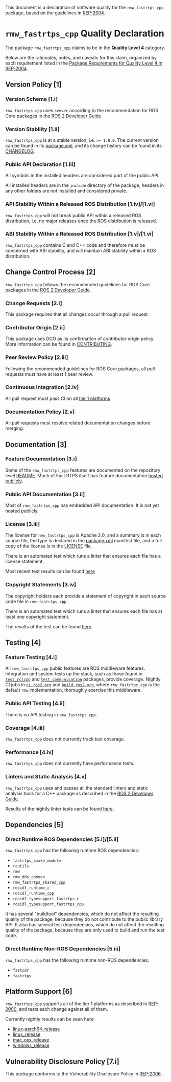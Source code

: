 This document is a declaration of software quality for the `rmw_fastrtps_cpp` package, based on the guidelines in [REP-2004](https://www.ros.org/reps/rep-2004.html).

# `rmw_fastrtps_cpp` Quality Declaration

The package `rmw_fastrtps_cpp` claims to be in the **Quality Level 4** category.

Below are the rationales, notes, and caveats for this claim, organized by each requirement listed in the [Package Requirements for Quality Level 4 in REP-2004](https://www.ros.org/reps/rep-2004.html).

## Version Policy [1]

### Version Scheme [1.i]

`rmw_fastrtps_cpp` uses `semver` according to the recommendation for ROS Core packages in the [ROS 2 Developer Guide](https://index.ros.org/doc/ros2/Contributing/Developer-Guide/#versioning).

### Version Stability [1.ii]

`rmw_fastrtps_cpp` is at a stable version, i.e. `>= 1.0.0`.
The current version can be found in its [package.xml](package.xml), and its change history can be found in its [CHANGELOG](CHANGELOG.rst).

### Public API Declaration [1.iii]

All symbols in the installed headers are considered part of the public API.

All installed headers are in the `include` directory of the package, headers in any other folders are not installed and considered private.

### API Stability Within a Released ROS Distribution [1.iv]/[1.vi]

`rmw_fastrtps_cpp` will not break public API within a released ROS distribution, i.e. no major releases once the ROS distribution is released.

### ABI Stability Within a Released ROS Distribution [1.v]/[1.vi]

`rmw_fastrtps_cpp` contains C and C++ code and therefore must be concerned with ABI stability, and will maintain ABI stability within a ROS distribution.

## Change Control Process [2]

`rmw_fastrtps_cpp` follows the recommended guidelines for ROS Core packages in the [ROS 2 Developer Guide](https://index.ros.org/doc/ros2/Contributing/Developer-Guide/#package-requirements).

### Change Requests [2.i]

This package requires that all changes occur through a pull request.

### Contributor Origin [2.ii]

This package uses DCO as its confirmation of contributor origin policy. More information can be found in [CONTRIBUTING](../CONTRIBUTING.md).

### Peer Review Policy [2.iii]

Following the recommended guidelines for ROS Core packages, all pull requests must have at least 1 peer review.

### Continuous Integration [2.iv]

All pull request must pass CI on all [tier 1 platforms](https://www.ros.org/reps/rep-2000.html#support-tiers)

### Documentation Policy [2.v]

All pull requests must resolve related documentation changes before merging.

## Documentation [3]

### Feature Documentation [3.i]

Some of the `rmw_fastrtps_cpp` features are documented on the repository level [README](../README.md).
Much of Fast RTPS itself has feature documentation [hosted publicly](https://fast-rtps.docs.eprosima.com/en/latest).

### Public API Documentation [3.ii]

Most of `rmw_fastrtps_cpp` has embedded API documentation. It is not yet hosted publicly.

### License [3.iii]

The license for `rmw_fastrtps_cpp` is Apache 2.0, and a summary is in each source file, the type is declared in the [package.xml](package.xml) manifest file, and a full copy of the license is in the [LICENSE](../LICENSE) file.

There is an automated test which runs a linter that ensures each file has a license statement.

Most recent test results can be found [here](https://ci.ros2.org/view/nightly/job/nightly_linux_release/1525/testReport/rmw_fastrtps_cpp/copyright/)

### Copyright Statements [3.iv]

The copyright holders each provide a statement of copyright in each source code file in `rmw_fastrtps_cpp`.

There is an automated test which runs a linter that ensures each file has at least one copyright statement.

The results of the test can be found [here](https://ci.ros2.org/view/nightly/job/nightly_linux_release/1525/testReport/rmw_fastrtps_cpp/copyright/).

## Testing [4]

### Feature Testing [4.i]

All `rmw_fastrtps_cpp` public features are ROS middleware features. Integration and system tests up the stack, such as those found in [`test_rclcpp`](https://github.com/ros2/system_tests/tree/master/test_rclcpp) and [`test_communication`](https://github.com/ros2/system_tests/tree/master/test_communication) packages, provide coverage. Nightly CI jobs in [`ci.ros2.org`](https://ci.ros2.org/) and [`build.ros2.org`](https://build.ros2.org/), where `rmw_fastrtps_cpp` is the default `rmw` implementation, thoroughly exercise this middleware.

### Public API Testing [4.ii]

There is no API testing in `rmw_fastrtps_cpp`.

### Coverage [4.iii]

`rmw_fastrtps_cpp` does not currently track test coverage.

### Performance [4.iv]

`rmw_fastrtps_cpp` does not currently have performance tests.

### Linters and Static Analysis [4.v]

`rmw_fastrtps_cpp` uses and passes all the standard linters and static analysis tools for a C++ package as described in the [ROS 2 Developer Guide](https://index.ros.org/doc/ros2/Contributing/Developer-Guide/#linters).

Results of the nightly linter tests can be found [here](https://ci.ros2.org/view/nightly/job/nightly_linux_release/1525/testReport/rmw_fastrtps_cpp).

## Dependencies [5]

### Direct Runtime ROS Dependencies [5.i]/[5.ii]

`rmw_fastrtps_cpp` has the following runtime ROS dependencies:
* `fastrtps_cmake_module`
* `rcutils`
* `rmw`
* `rmw_dds_common`
* `rmw_fastrtps_shared_cpp`
* `rosidl_runtime_c`
* `rosidl_runtime_cpp`
* `rosidl_typesupport_fastrtps_c`
* `rosidl_typesupport_fastrtps_cpp`

It has several "buildtool" dependencies, which do not affect the resulting quality of the package, because they do not contribute to the public library API.
It also has several test dependencies, which do not affect the resulting quality of the package, because they are only used to build and run the test code.

### Direct Runtime Non-ROS Dependencies [5.iii]

`rmw_fastrtps_cpp` has the following runtime non-ROS dependencies.
* `fastcdr`
* `fastrtps`

## Platform Support [6]

`rmw_fastrtps_cpp` supports all of the tier 1 platforms as described in [REP-2000](https://www.ros.org/reps/rep-2000.html#support-tiers), and tests each change against all of them.

Currently nightly results can be seen here:
* [linux-aarch64_release](https://ci.ros2.org/view/nightly/job/nightly_linux-aarch64_release/lastBuild/testReport/rmw_fastrtps_cpp/)
* [linux_release](https://ci.ros2.org/view/nightly/job/nightly_linux_release/lastBuild/testReport/rmw_fastrtps_cpp/)
* [mac_osx_release](https://ci.ros2.org/view/nightly/job/nightly_osx_release/lastBuild/testReport/rmw_fastrtps_cpp/)
* [windows_release](https://ci.ros2.org/view/nightly/job/nightly_win_rel/lastBuild/testReport/rmw_fastrtps_cpp/)

## Vulnerability Disclosure Policy [7.i]

This package conforms to the Vulnerability Disclosure Policy in [REP-2006](https://www.ros.org/reps/rep-2006.html).
